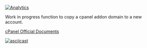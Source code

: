 [![Analytics](https://ga-beacon.appspot.com/UA-68951009-1/palmerlevey/cPanel-Addon-2-Newacc)](https://github.com/palmerlevey/cPanel-Addon-2-Newacc)

Work in progress function to copy a cpanel addon domain to a new account.

[cPanel Official Documents](https://documentation.cpanel.net/display/CKB/Copy+an+Addon+Domain+to+a+New+Account)

[![asciicast](https://asciinema.org/a/48vov5xnoqjs96m5qpen5w83o.png)](https://asciinema.org/a/48vov5xnoqjs96m5qpen5w83o)

